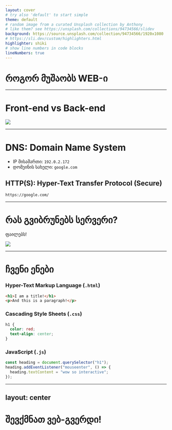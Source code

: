 ```yaml
---
layout: cover
# try also 'default' to start simple
theme: default
# random image from a curated Unsplash collection by Anthony
# like them? see https://unsplash.com/collections/94734566/slidev
background: https://source.unsplash.com/collection/94734566/1920x1080
# https://sli.dev/custom/highlighters.html
highlighter: shiki
# show line numbers in code blocks
lineNumbers: true
---
```


# როგორ მუშაობს WEB-ი

---

# Front-end vs Back-end

<img src="https://developer.mozilla.org/en-US/docs/Learn/Getting_started_with_the_web/How_the_Web_works/simple-client-server.png">

---

# DNS: Domain Name System

- IP მისამართი: `192.0.2.172`
- დომეინის სახელი: `google.com`

## HTTP(S): Hyper-Text Transfer Protocol (Secure)

`https://google.com/`

---

# რას გვიბრუნებს სერვერი?

ფაილებს!

<img src="https://cdn.dribbble.com/users/269922/screenshots/1008644/files.jpg">

---

# ჩვენი ენები

### Hyper-Text Markup Language (`.html`)

```html
<h1>I am a title!</h1>
<p>And this is a paragraph!</p>
```

### Cascading Style Sheets (`.css`)

```css
h1 {
  color: red;
  text-align: center;
}
```

### JavaScript (`.js`)

```js
const heading = document.querySelector("h1");
heading.addEventListener("mouseenter", () => {
  heading.textContent = "wow so interactive";
});
```

---
 layout: center
---

# შევქმნათ ვებ-გვერდი!
